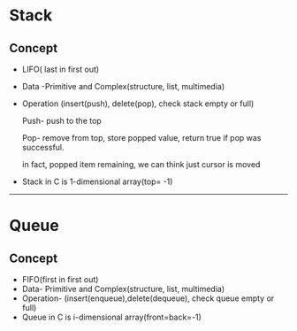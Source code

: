 # Stack

## Concept

* LIFO( last in first out)

* Data -Primitive and Complex(structure, list, multimedia)

* Operation (insert(push), delete(pop), check stack empty or full)

  Push- push to the top

  Pop- remove from top, store popped value, return true if pop was successful. 

  in fact, popped item remaining, we can think just cursor is moved 

* Stack in C is 1-dimensional array(top= -1)

----

# Queue

## Concept

* FIFO(first in first out)
* Data- Primitive and Complex(structure, list, multimedia)
* Operation- (insert(enqueue),delete(dequeue), check queue empty or full)
* Queue in C is i-dimensional array(front=back=-1)